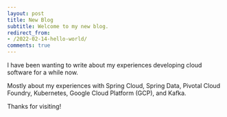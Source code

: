 ```yaml
---
layout: post
title: New Blog
subtitle: Welcome to my new blog.
redirect_from:
- /2022-02-14-hello-world/
comments: true
---
```


I have been wanting to write about my experiences developing cloud software for a while now.

Mostly about my experiences with Spring Cloud, Spring Data, Pivotal Cloud Foundry, Kubernetes, Google Cloud Platform (GCP), and Kafka.

Thanks for visiting!